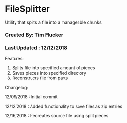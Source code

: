 # FileSplitter
Utility that splits a file into a manageable chunks

### Created By: Tim Flucker
### Last Updated : 12/12/2018 

Features: 

1. Splits file into specified amount of pieces
2. Saves pieces into specified directory
3. Reconstructs file from parts

Changelog: 

12/09/2018 : Initial commit

12/12/2018 : Added functionality to save files as zip entries

12/16/2018 : Recreates source file using split pieces
